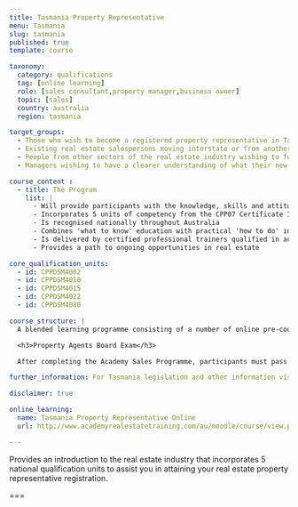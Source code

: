 ```yaml
---
title: Tasmania Property Representative
menu: Tasmania
slug: tasmania
published: true
template: course

taxonomy:
  category: qualifications
  tag: [online learning]
  role: [sales consultant,property manager,business owner]
  topic: [sales]
  country: australia
  region: tasmania

target_groups:
  - Those who wish to become a registered property representative in Tasmania
  - Existing real estate salespersons moving interstate or from another country wishing to register as a salesperson
  - People from other sectors of the real estate industry wishing to further develop their knowledge or skills in specific areas
  - Managers wishing to have a clearer understanding of what their new recruits are learning

course_content :
  - title: The Program
    list: |
      - Will provide participants with the knowledge, skills and attitudes to build a successful career in real estate sales
      - Incorporates 5 units of competency from the CPP07 Certificate IV in Property Services (Real Estate)
      - Is recognised nationally throughout Australia
      - Combines 'what to know' education with practical 'how to do' instruction
      - Is delivered by certified professional trainers qualified in accelerated learning techniques to enhance learning retention and student engagement
      - Provides a path to ongoing opportunities in real estate

core_qualification_units:
  - id: CPPDSM4002
  - id: CPPDSM4010
  - id: CPPDSM4015
  - id: CPPDSM4022
  - id: CPPDSM4080

course_structure: |
  A blended learning programme consisting of a number of online pre-course tasks, 4 days in class training, one-on-one coaching in the field with the student's office manager with accompanying in the field project work, and then a final 2 days in class training.

  <h3>Property Agents Board Exam</h3>

  After completing the Academy Sales Programme, participants must pass a Tasmanian Property Agents Board examination to gain their property representative registration certificate.

further_information: For Tasmania legislation and other information visit [Consumer Affairs and Fair Trading](http://www.consumer.tas.gov.au/property).

disclaimer: true

online_learning:
  name: Tasmania Property Representative Online
  url: http://www.academyrealestatetraining.com/au/moodle/course/view.php?id=120

---
```


Provides an introduction to the real estate industry that incorporates 5 national qualification units to assist you in attaining your real estate property representative registration.

===
